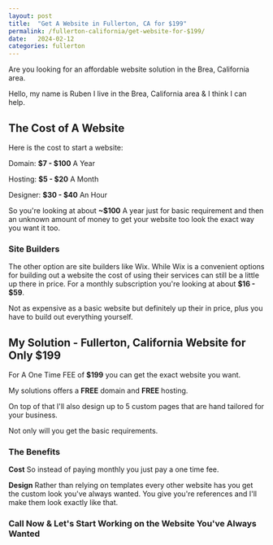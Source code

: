 ```yaml
---
layout: post
title:  "Get A Website in Fullerton, CA for $199"
permalink: /fullerton-california/get-website-for-$199/
date:   2024-02-12
categories: fullerton
---
```


Are you looking for an affordable website solution in the Brea, California area.

Hello, my name is Ruben I live in the Brea, California area & I think I can help.

## The Cost of A Website

Here is the cost to start a website:

Domain: **$7 - $100** A Year

Hosting: **$5 - $20** A Month

Designer: **$30 - $40** An Hour

So you're looking at about **~$100** A year just for basic requirement and then an unknown amount of 
money to get your website too look the exact way you want it too. 

### Site Builders

The other option are site builders like Wix.  While Wix is a convenient options for building out a website the cost of 
using their services can still be a little up there in price. For a monthly subscription you're looking at about
**$16 - $59**.  

Not as expensive as a basic website but definitely up their in price, plus you have to build out everything yourself.

## My Solution - Fullerton, California Website for Only $199

For A One Time FEE of **$199** you can get the exact website you want.

My solutions offers a **FREE** domain and **FREE** hosting. 

On top of that I'll also design up to 5 custom pages that are hand tailored for your business.

Not only will you get the basic requirements.

### The Benefits

**Cost**
So instead of paying monthly you just pay a one time fee.

**Design**
Rather than relying on templates every other website has you get the custom look
you've always wanted.  You give you're references and I'll make them look exactly like that.

### Call Now & Let's Start Working on the Website You've Always Wanted



